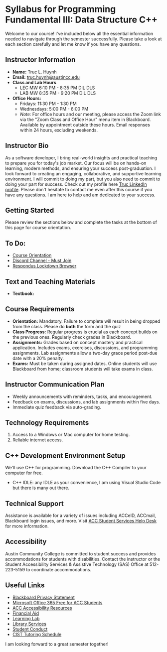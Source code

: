 # Syllabus for Programming Fundamental III: Data Structure C++

Welcome to our course! I've included below all the essential information needed to navigate through the semester successfully. Please take a look at each section carefully and let me know if you have any questions.

## Instructor Information

- **Name:** Truc L. Huynh
- **Email:** [truc.huynh@austincc.edu](mailto:truc.huynh@austincc.edu)
- **Class and Lab Hours**
   - LEC MW 6:10 PM - 8:35 PM DIL DLS
   - LAB MW 8:35 PM - 9:20 PM DIL DLS
- **Office Hours:**
   - Fridays: 11:30 PM - 1:30 PM
   - Wednesdays: 5:00 PM - 6:00 PM
   - *Note:* For office hours and our meeting, please access the Zoom link via the "Zoom Class and Office Hour" menu item in Blackboard. Available by appointment outside these hours. Email responses within 24 hours, excluding weekends.

## Instructor Bio

As a software developer, I bring real-world insights and practical teaching to prepare you for today's job market. Our focus will be on hands-on learning, modern methods, and ensuring your success post-graduation. I look forward to creating an engaging, collaborative, and supportive learning environment. I will commit to doing my part, but you also need to commit to doing your part for success.
Check out my profile here [Truc LinkedIn profile](https://www.linkedin.com/in/trucdev/). Please don't hesitate to contact me even after this course if you have any questions. I am here to help and am dedicated to your success.

## Getting Started

Please review the sections below and complete the tasks at the bottom of this page for course orientation.

## To Do:
- [Course Orientation]()
- [Discord Channel - Must Join]()
- [Respondus Lockdown Browser](https://instruction.austincc.edu/students/article/respondus-lockdown-browser/)

## Text and Teaching Materials

- **Textbook:** 

## Course Requirements

- **Orientation:** Mandatory. Failure to complete will result in being dropped from the class. Please do **both** the form and the quiz
- **Class Progress:** Regular progress is crucial as each concept builds on the previous ones. Regularly check grades in Blackboard.
- **Assignments:** Grades based on concept mastery and practical application. Includes exams, exercises, discussions, and programming assignments. Lab assignments allow a two-day grace period post-due date with a 20% penalty.
- **Exams:** Must be taken during assigned dates. Online students will use Blackboard from home; classroom students will take exams in class.

## Instructor Communication Plan

- Weekly announcements with reminders, tasks, and encouragement.
- Feedback on exams, discussions, and lab assignments within five days.
- Immediate quiz feedback via auto-grading.

## Technology Requirements

1. Access to a Windows or Mac computer for home testing.
2. Reliable internet access.

## C++ Development Environment Setup

We'll use C++ for programming. Download the C++ Compiler to your computer for free.

- C++ IDLE: any IDLE as your convenience, I am using Visual Studio Code but there is many out there.

## Technical Support

Assistance is available for a variety of issues including ACCeID, ACCmail, Blackboard login issues, and more. Visit [ACC Student Services Help Desk](https://www.austincc.edu/helpdesk) for more information.

## Accessibility

Austin Community College is committed to student success and provides accommodations for students with disabilities. Contact the instructor or the Student Accessibility Services & Assistive Technology (SAS) Office at 512-223-5159 to coordinate accommodations.

## Useful Links

- [Blackboard Privacy Statement](https://www.anthology.com/trust-center/privacy-statement)
- [Microsoft Office 365 Free for ACC Students](https://sites.austincc.edu/newsroom/2014/12/05/microsoft-office-365-offered-free-to-acc-students-employees/)
- [ACC Accessibility Resources](https://www.austincc.edu/students/disability-services)
- [Financial Aid](https://students.austincc.edu/financial-aid/apply-for-financial-aid/)
- [Learning Lab](https://students.austincc.edu/learning-lab/)
- [Library Services](https://library.austincc.edu/)
- [Student Conduct](https://students.austincc.edu/student-rights-responsibilities/student-conduct/)
- [CIST Tutoring Schedule](https://sites.austincc.edu/cs/student-resources/csit-tutoring-schedule/)

I am looking forward to a great semester together!
